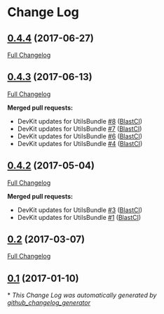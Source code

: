 # Change Log

## [0.4.4](https://github.com/blast-project/UtilsBundle/tree/0.4.4) (2017-06-27)
[Full Changelog](https://github.com/blast-project/UtilsBundle/compare/0.4.3...0.4.4)

## [0.4.3](https://github.com/blast-project/UtilsBundle/tree/0.4.3) (2017-06-13)
[Full Changelog](https://github.com/blast-project/UtilsBundle/compare/0.4.2...0.4.3)

**Merged pull requests:**

- DevKit updates for UtilsBundle [\#8](https://github.com/blast-project/UtilsBundle/pull/8) ([BlastCI](https://github.com/BlastCI))
- DevKit updates for UtilsBundle [\#7](https://github.com/blast-project/UtilsBundle/pull/7) ([BlastCI](https://github.com/BlastCI))
- DevKit updates for UtilsBundle [\#6](https://github.com/blast-project/UtilsBundle/pull/6) ([BlastCI](https://github.com/BlastCI))
- DevKit updates for UtilsBundle [\#4](https://github.com/blast-project/UtilsBundle/pull/4) ([BlastCI](https://github.com/BlastCI))

## [0.4.2](https://github.com/blast-project/UtilsBundle/tree/0.4.2) (2017-05-04)
[Full Changelog](https://github.com/blast-project/UtilsBundle/compare/0.2...0.4.2)

**Merged pull requests:**

- DevKit updates for UtilsBundle [\#3](https://github.com/blast-project/UtilsBundle/pull/3) ([BlastCI](https://github.com/BlastCI))
- DevKit updates for UtilsBundle [\#1](https://github.com/blast-project/UtilsBundle/pull/1) ([BlastCI](https://github.com/BlastCI))

## [0.2](https://github.com/blast-project/UtilsBundle/tree/0.2) (2017-03-07)
[Full Changelog](https://github.com/blast-project/UtilsBundle/compare/0.1...0.2)

## [0.1](https://github.com/blast-project/UtilsBundle/tree/0.1) (2017-01-10)


\* *This Change Log was automatically generated by [github_changelog_generator](https://github.com/skywinder/Github-Changelog-Generator)*